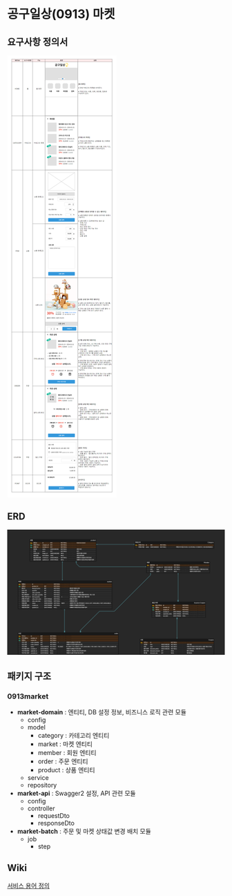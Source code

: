 # 공구일상(0913) 마켓

## 요구사항 정의서
<img src="./image/PRD.png">

## ERD
<img src="./image/ERD.png">

## 패키지 구조
### **0913market**

- **market-domain** : 엔티티, DB 설정 정보, 비즈니스 로직 관련 모듈
    - config
    - model
        - category : 카테고리 엔티티
        - market : 마켓 엔티티
        - member : 회원 엔티티
        - order : 주문 엔티티
        - product : 상품 엔티티
    - service
    - repository
- **market-api** : Swagger2 설정, API 관련 모듈
    - config
    - controller
        - requestDto
        - responseDto
- **market-batch** : 주문 및 마켓 상태값 변경 배치 모듈
    - job
        - step

## Wiki
[서비스 용어 정의](https://github.com/f-lab-edu/0913market/wiki/%EC%84%9C%EB%B9%84%EC%8A%A4-%EC%9A%A9%EC%96%B4)